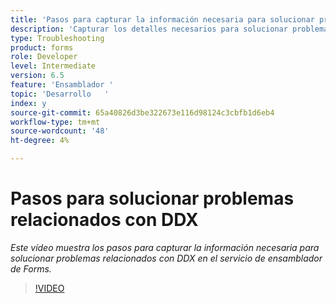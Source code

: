 ```yaml
---
title: 'Pasos para capturar la información necesaria para solucionar problemas relacionados con DDX '
description: 'Capturar los detalles necesarios para solucionar problemas relacionados con el ensamblador '
type: Troubleshooting
product: forms
role: Developer
level: Intermediate
version: 6.5
feature: 'Ensamblador '
topic: 'Desarrollo   '
index: y
source-git-commit: 65a40826d3be322673e116d98124c3cbfb1d6eb4
workflow-type: tm+mt
source-wordcount: '48'
ht-degree: 4%

---
```



# Pasos para solucionar problemas relacionados con DDX

*Este vídeo muestra los pasos para capturar la información necesaria para solucionar problemas relacionados con DDX en el servicio de ensamblador de Forms.*

>[!VIDEO](https://video.tv.adobe.com/v/335517?quality=9&learn=on)
